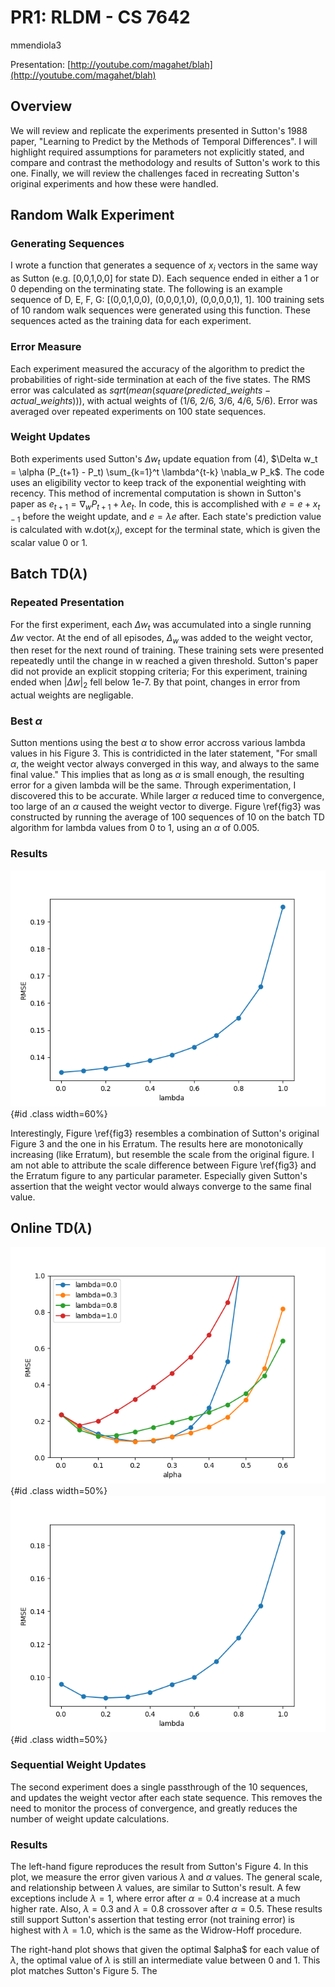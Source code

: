PR1: RLDM - CS 7642
=====================================

mmendiola3

Presentation: [http://youtube.com/magahet/blah](http://youtube.com/magahet/blah)

## Overview

We will review and replicate the experiments presented in Sutton's 1988 paper, "Learning to Predict by the Methods of Temporal Differences". I will highlight required assumptions for parameters not explicitly stated, and compare and contrast the methodology and results of Sutton's work to this one. Finally, we will review the challenges faced in recreating Sutton's original experiments and how these were handled.


## Random Walk Experiment

### Generating Sequences
I wrote a function that generates a sequence of $x_i$ vectors in the same way as Sutton (e.g. [0,0,1,0,0] for state D). Each sequence ended in either a 1 or 0 depending on the terminating state. The following is an example sequence of D, E, F, G: [(0,0,1,0,0), (0,0,0,1,0), (0,0,0,0,1), 1]. 100 training sets of 10 random walk sequences were generated using this function. These sequences acted as the training data for each experiment.

### Error Measure
Each experiment measured the accuracy of the algorithm to predict the probabilities of right-side termination at each of the five states. The RMS error was calculated as $sqrt(mean(square(predicted\_weights - actual\_weights)))$, with actual weights of (1/6, 2/6, 3/6, 4/6, 5/6). Error was averaged over repeated experiments on 100 state sequences.

### Weight Updates
Both experiments used Sutton's $\Delta w_t$ update equation from (4), $\Delta w_t = \alpha (P_{t+1} - P_t) \sum_{k=1}^t \lambda^{t-k} \nabla_w P_k$. The code uses an eligibility vector to keep track of the exponential weighting with recency. This method of incremental computation is shown in Sutton's paper as $e_{t+1} = \nabla_w P_{t+1} + \lambda e_t$. In code, this is accomplished with $e = e + x_{t-1}$ before the weight update, and $e = \lambda e$ after. Each state's prediction value is calculated with w.dot($x_i$), except for the terminal state, which is given the scalar value 0 or 1.

## Batch TD($\lambda$)


### Repeated Presentation
For the first experiment, each $\Delta w_t$ was accumulated into a single running $\Delta w$ vector. At the end of all episodes, $\Delta_w$ was added to the weight vector, then reset for the next round of training. These training sets were presented repeatedly until the change in w reached a given threshold. Sutton's paper did not provide an explicit stopping criteria; For this experiment, training ended when $|\Delta w|_2$ fell below 1e-7. By that point, changes in error from actual weights are negligable. 

### Best $\alpha$
Sutton mentions using the best $\alpha$ to show error accross various lambda values in his Figure 3. This is contridicted in the later statement, "For small $\alpha$, the weight vector always converged in this way, and always to the same final value." This implies that as long as $\alpha$ is small enough, the resulting error for a given lambda will be the same. Through experimentation, I discovered this to be accurate. While larger $\alpha$ reduced time to convergence, too large of an $\alpha$ caused the weight vector to diverge. Figure \ref{fig3} was constructed by running the average of 100 sequences of 10 on the batch TD algorithm for lambda values from 0 to 1, using an $\alpha$ of 0.005.

### Results
![fig3\label{fig3}](fig/fig3.png){#id .class width=60%}

Interestingly, Figure \ref{fig3} resembles a combination of Sutton's original Figure 3 and the one in his Erratum. The results here are monotonically increasing (like Erratum), but resemble the scale from the original figure. I am not able to attribute the scale difference between Figure \ref{fig3} and the Erratum figure to any particular parameter. Especially given Sutton's assertion that the weight vector would always converge to the same final value.

## Online TD($\lambda$)

![fig4\label{fig4}](fig/fig4.png){#id .class width=50%}
![fig5\label{fig5}](fig/fig5.png){#id .class width=50%}

### Sequential Weight Updates
The second experiment does a single passthrough of the 10 sequences, and updates the weight vector after each state sequence. This removes the need to monitor the process of convergence, and greatly reduces the number of weight update calculations.

### Results
The left-hand figure reproduces the result from Sutton's Figure 4. In this plot, we measure the error given various $\lambda$ and $\alpha$ values. The general scale, and relationship between $\lambda$ values, are similar to Sutton's result. A few exceptions include $\lambda = 1$, where error after $\alpha = 0.4$ increase at a much higher rate. Also, $\lambda = 0.3$ and $\lambda = 0.8$ crossover after $\alpha = 0.5$. These results still support Sutton's assertion that testing error (not training error) is highest with $\lambda = 1.0$, which is the same as the Widrow-Hoff procedure.

The right-hand plot shows that given the optimal \$alpha$ for each value of $\lambda$, the optimal value of $\lambda$ is still an intermediate value between 0 and 1. This plot matches Sutton's Figure 5. The 
